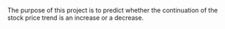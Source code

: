 The purpose of this project is to predict whether the continuation of the stock price trend is an increase or a decrease.
